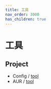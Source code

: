 ```yaml
---
title: 工具
nav_order: 3000
has_children: true
---
```



# 工具


## Project

* Config / [tool](https://github.com/samwhelp/ezarcher-adjustment/tree/main/project/ezarcher-adjustment-system/ezarcher-adjustment-packaging/pack/core/tool)
* AUR / [tool](https://github.com/samwhelp/ezarcher-adjustment/tree/main/project/ezarcher-adjustment-system/ezarcher-adjustment-packaging/pack/aur/tool)
